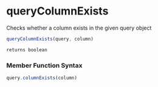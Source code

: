 # queryColumnExists

Checks whether a column exists in the given query object

```javascript
queryColumnExists(query, column)
```

```javascript
returns boolean
```
### Member Function Syntax

```javascript
query.columnExists(column)
```

